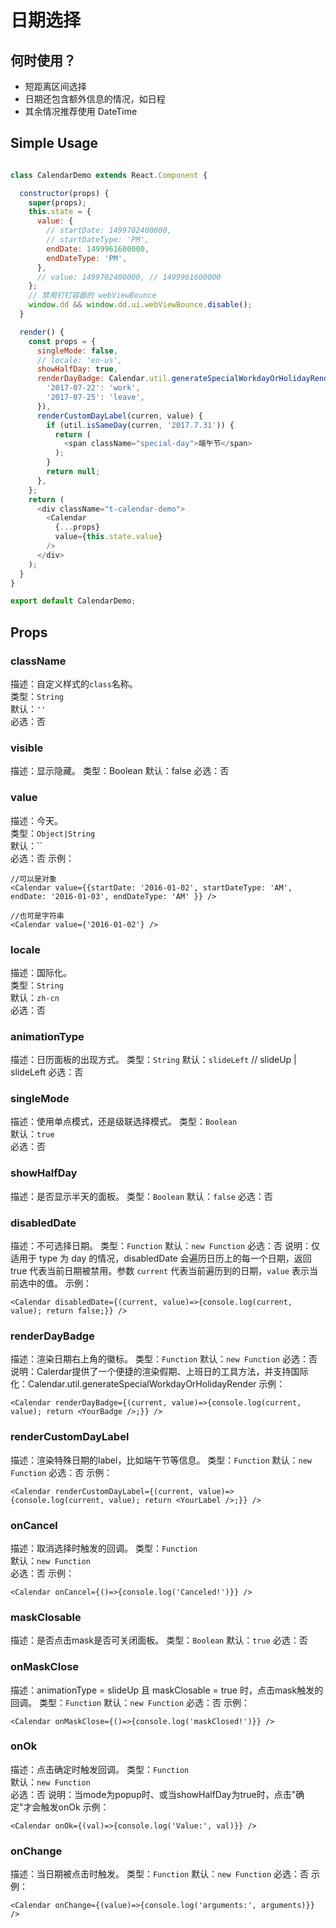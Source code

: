 # 日期选择

## 何时使用？

* 短距离区间选择
* 日期还包含额外信息的情况，如日程
* 其余情况推荐使用 DateTime

## Simple Usage

```javascript

class CalendarDemo extends React.Component {

  constructor(props) {
    super(props);
    this.state = {
      value: {
        // startDate: 1499702400000,
        // startDateType: 'PM',
        endDate: 1499961600000,
        endDateType: 'PM',
      },
      // value: 1499702400000, // 1499961600000
    };
    // 禁用钉钉容器的 webViewBounce
    window.dd && window.dd.ui.webViewBounce.disable();
  }

  render() {
    const props = {
      singleMode: false,
      // locale: 'en-us',
      showHalfDay: true,
      renderDayBadge: Calendar.util.generateSpecialWorkdayOrHolidayRender({
        '2017-07-22': 'work',
        '2017-07-25': 'leave',
      }),
      renderCustomDayLabel(curren, value) {
        if (util.isSameDay(curren, '2017.7.31')) {
          return (
            <span className="special-day">端午节</span>
          );
        }
        return null;
      },
    };
    return (
      <div className="t-calendar-demo">
        <Calendar
          {...props}
          value={this.state.value}
        />
      </div>
    );
  }
}

export default CalendarDemo;
```

## Props

### className
描述：自定义样式的`class`名称。  
类型：`String`  
默认：`''`  
必选：否

### visible
描述：显示隐藏。
类型：Boolean
默认：false
必选：否

### value
描述：今天。  
类型：`Object|String`  
默认：``  
必选：否
示例：
```
//可以是对象
<Calendar value={{startDate: '2016-01-02', startDateType: 'AM', endDate: '2016-01-03', endDateType: 'AM' }} />

//也可是字符串
<Calendar value={'2016-01-02'} />
```

### locale
描述：国际化。  
类型：`String`  
默认：`zh-cn`  
必选：否

### animationType
描述：日历面板的出现方式。
类型：`String`
默认：`slideLeft` // slideUp | slideLeft
必选：否

### singleMode
描述：使用单点模式，还是级联选择模式。
类型：`Boolean`  
默认：`true`  
必选：否

### showHalfDay
描述：是否显示半天的面板。
类型：`Boolean`
默认：`false`
必选：否


### disabledDate
描述：不可选择日期。
类型：`Function`
默认：`new Function`
必选：否
说明：仅适用于 type 为 day 的情况，disabledDate 会遍历日历上的每一个日期，返回 true 代表当前日期被禁用。参数 `current` 代表当前遍历到的日期，`value` 表示当前选中的值。
示例：
```
<Calendar disabledDate={(current, value)=>{console.log(current, value); return false;}} />
```

### renderDayBadge
描述：渲染日期右上角的徽标。
类型：`Function`
默认：`new Function`
必选：否
说明：Calerdar提供了一个便捷的渲染假期、上班日的工具方法，并支持国际化：Calendar.util.generateSpecialWorkdayOrHolidayRender
示例：
```
<Calendar renderDayBadge={(current, value)=>{console.log(current, value); return <YourBadge />;}} />
```

### renderCustomDayLabel
描述：渲染特殊日期的label，比如端午节等信息。
类型：`Function`
默认：`new Function`
必选：否
示例：
```
<Calendar renderCustomDayLabel={(current, value)=>{console.log(current, value); return <YourLabel />;}} />
```

### onCancel
描述：取消选择时触发的回调。
类型：`Function`  
默认：`new Function`  
必选：否
示例：
```
<Calendar onCancel={()=>{console.log('Canceled!')}} />
```

### maskClosable
描述：是否点击mask是否可关闭面板。
类型：`Boolean`
默认：`true`
必选：否

### onMaskClose
描述：animationType = slideUp 且 maskClosable = true 时，点击mask触发的回调。
类型：`Function`
默认：`new Function`
必选：否
示例：
```
<Calendar onMaskClose={()=>{console.log('maskClosed!')}} />
```

### onOk
描述：点击确定时触发回调。
类型：`Function`  
默认：`new Function`  
必选：否
说明：当mode为popup时、或当showHalfDay为true时，点击"确定"才会触发onOk
示例：
```
<Calendar onOk={(val)=>{console.log('Value:', val)}} />
```

### onChange
描述：当日期被点击时触发。
类型：`Function`
默认：`new Function`
必选：否
示例：
```
<Calendar onChange={(value)=>{console.log('arguments:', arguments)}} />
```

